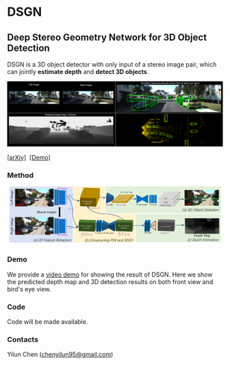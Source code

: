 # DSGN
## Deep Stereo Geometry Network for 3D Object Detection

DSGN is a 3D object detector with only input of a stereo image pair, which can jointly **estimate depth** and **detect 3D objects**. 

<div align="center">
 <img src="doc/sample_result.png">
</div>

[[arXiv]](https://arxiv.org/abs/2001.03398)&nbsp;  [[Demo]](https://www.youtube.com/watch?v=u6mQW89wBbo)&nbsp;

### Method

<div align="center">
 <img src="doc/pipeline.png">
</div>

### Demo

We provide a [video demo](https://www.youtube.com/watch?v=u6mQW89wBbo) for showing the result of DSGN. Here we show the predicted depth map and 3D detection results on both front view and bird's eye view.

### Code
Code will be made available.

### Contacts
Yilun Chen (chenyilun95@gmail.com)

